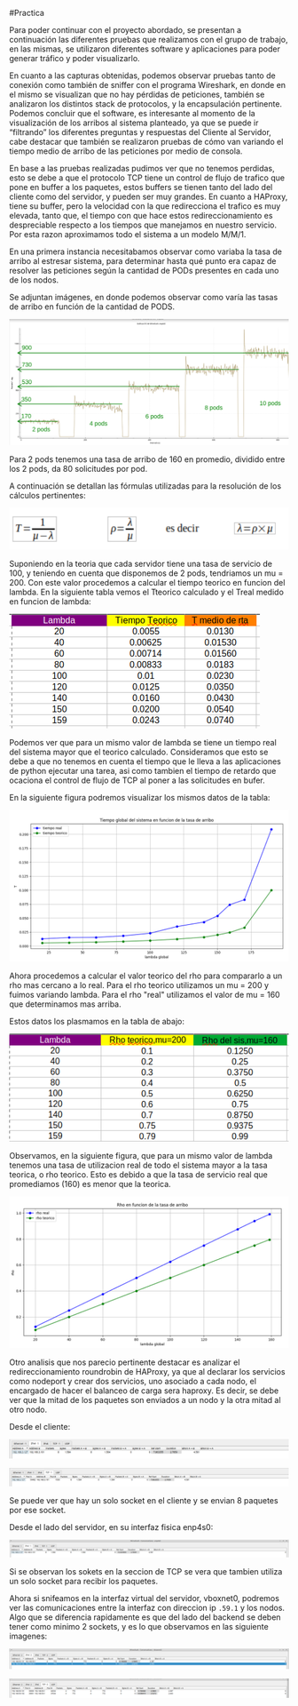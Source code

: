 #Practica

Para poder continuar con el proyecto abordado, se presentan a continuación las diferentes pruebas que realizamos con el grupo de trabajo, en las mismas, se utilizaron diferentes software y aplicaciones para poder generar tráfico y poder visualizarlo. 

En cuanto a las capturas obtenidas, podemos observar pruebas tanto de conexión como también de sniffer con el programa Wireshark, en donde en el mismo se visualizan que no hay pérdidas de peticiones, también se analizaron los distintos stack de protocolos, y la encapsulación pertinente. Podemos concluir que el software, es interesante al momento de la visualización de los arribos al sistema planteado, ya que se puede ir “filtrando” los diferentes preguntas y respuestas del Cliente al Servidor, cabe destacar que también se realizaron pruebas de cómo van variando el tiempo medio de arribo de las peticiones por medio de consola.

En base a las pruebas realizadas pudimos ver que no tenemos perdidas, esto se debe a que el protocolo TCP tiene un control de flujo de trafico que pone en buffer a los paquetes, estos buffers se tienen tanto del lado del cliente como del servidor, y pueden ser muy grandes. En cuanto a HAProxy, tiene su buffer, pero la velocidad con la que redirecciona el trafico es muy elevada, tanto que, el tiempo con que hace estos redireccionamiento es despreciable respecto a los tiempos que manejamos en nuestro servicio. Por esta razon aproximamos todo el sistema a un modelo M/M/1.

En una primera instancia necesitabamos observar como variaba la tasa de arribo al estresar sistema, para determinar hasta qué punto era capaz de resolver las peticiones según la cantidad de PODs presentes en cada uno de los nodos. 

Se adjuntan imágenes, en donde podemos observar como varía las tasas de arribo en función de la cantidad de PODS.

![tasa de arribo](img/practica/arribo.png)

Para 2 pods tenemos una tasa de arribo de 160 en promedio, dividido entre los 2 pods, da 80 solicitudes por pod.

A continuación se detallan las fórmulas utilizadas para la resolución de los cálculos pertinentes:

![formulas](img/practica/formulas1.png)

Suponiendo en la teoria que cada servidor tiene una tasa de servicio de 100, y teniendo en cuenta que disponemos de 2 pods, tendriamos un mu = 200. Con este valor procedemos a calcular el tiempo teorico en funcion del lambda. En la siguiente tabla vemos el Tteorico calculado y el Treal medido en funcion de lambda:

![tabla tiempos](img/practica/tabla1.png)

Podemos ver que para un mismo valor de lambda se tiene un tiempo real del sistema mayor que el teorico calculado. Consideramos que esto se debe a que no tenemos en cuenta el tiempo que le lleva a las aplicaciones de python ejecutar una tarea, asi como tambien el tiempo de retardo que ocaciona el control de flujo de TCP al poner a las solicitudes en bufer.

En la siguiente figura podremos visualizar los mismos datos de la tabla:

![figura tiempos](img/practica/figura_tabla1.png)

Ahora procedemos a calcular el valor teorico del rho para compararlo a un rho mas cercano a lo real. Para el rho teorico utilizamos un mu = 200 y fuimos variando lambda. Para el rho "real" utilizamos el valor de mu = 160 que determinamos mas arriba.

Estos datos los plasmamos en la tabla de abajo:

![tabla rhos](img/practica/tabla2.png)

Observamos, en la siguiente figura, que para un mismo valor de lambda tenemos una tasa de utilizacion real de todo el sistema mayor a la tasa teorica, o rho teorico. Esto es debido a que la tasa de servicio real que promediamos (160) es menor que la teorica.  

![figura rhos](img/practica/figura_tabla2.png)

Otro analisis que nos parecio pertinente destacar es analizar el redireccionamiento roundrobin de HAProxy, ya que al declarar los servicios como nodeport y crear dos servicios, uno asociado a cada nodo, el encargado de hacer el balanceo de carga sera haproxy. Es decir, se debe ver que la mitad de los paquetes son enviados a un nodo y la otra mitad al otro nodo.

Desde el cliente:

![cliente ip](img/practica/cliente_ip.png)

![cliente tcp](img/practica/cliente_tcp.png)

Se puede ver que hay un solo socket en el cliente y se envian 8 paquetes por ese socket.

Desde el lado del servidor, en su interfaz fisica enp4s0:

![servidor enp4s0](img/practica/enp4s0_ip.png)

Si se observan los sokets en la seccion de TCP se vera que tambien utiliza un solo socket para recibir los paquetes.

Ahora si snifeamos en la interfaz virtual del servidor, vboxnet0, podremos ver las comunicaciones entre la interfaz con direccion ip `.59.1` y los nodos. Algo que se diferencia rapidamente es que del lado del backend se deben tener como minimo 2 sockets, y es lo que observamos en las siguiente imagenes:

![servidor vboxnet0 ip](img/practica/vboxnet_ip.png)

![servidor vboxnet0 tcp](img/practica/vboxnet_tcp.png)















 




 
 
